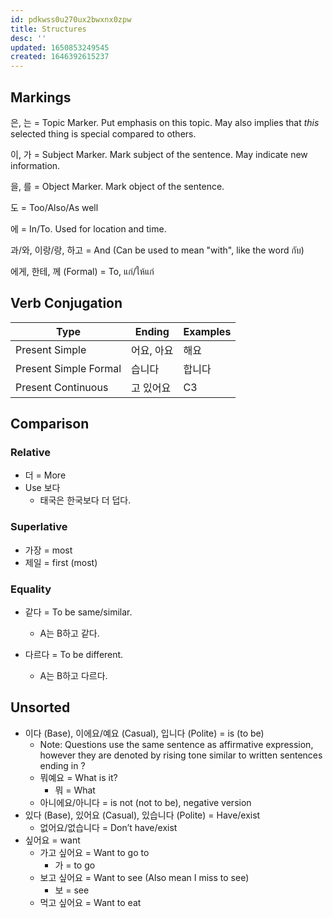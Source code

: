 ```yaml
---
id: pdkwss0u270ux2bwxnx0zpw
title: Structures
desc: ''
updated: 1650853249545
created: 1646392615237
---
```


## Markings

은, 는 = Topic Marker. Put emphasis on this topic. May also implies that *this* selected thing is special compared to others.

이, 가 = Subject Marker. Mark subject of the sentence. May indicate new information.

을, 를 = Object Marker. Mark object of the sentence.

도 = Too/Also/As well

에 = In/To. Used for location and time.

과/와, 이랑/랑, 하고 = And (Can be used to mean "with", like the word กับ)

에게, 한테, 께 (Formal) = To, แก่/ให้แก่

## Verb Conjugation

| Type                  | Ending     | Examples |
| --------------------- | ---------- | -------- |
| Present Simple        | 어요, 아요 | 해요     |
| Present Simple Formal | 습니다     | 합니다   |
| Present Continuous    | 고 있어요  | C3       |

## Comparison

### Relative

- 더 = More
- Use 보다
  - 태국은 한국보다 더 덥다.

### Superlative

- 가장 = most
- 제일 = first (most)

### Equality

- 같다 = To be same/similar.
  - A는 B하고 같다.

- 다르다 = To be different.
  - A는 B하고 다르다.

## Unsorted

- 이다 (Base), 이에요/예요 (Casual), 입니다 (Polite) = is (to be)
  - Note: Questions use the same sentence as affirmative expression, however they are denoted by rising tone similar to written sentences ending in ?
  - 뭐예요 = What is it?
    - 뭐 = What
  - 아니에요/아니다 = is not (not to be), negative version
- 있다 (Base), 있어요 (Casual), 있습니다 (Polite) = Have/exist
  - 없어요/없습니다 = Don’t have/exist
- 싶어요 = want
  - 가고 싶어요 = Want to go to
    - 가 = to go
  - 보고 싶어요 = Want to see (Also mean I miss to see)
    - 보 = see
  - 먹고 싶어요 = Want to eat
